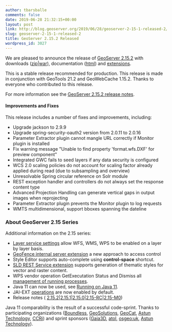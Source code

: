 ```yaml
---
author: tbarsballe
comments: false
date: 2019-06-28 21:32:15+00:00
layout: post
link: http://blog.geoserver.org/2019/06/28/geoserver-2-15-1-released-2/
slug: geoserver-2-15-1-released-2
title: GeoServer 2.15.2 Released
wordpress_id: 3027
---
```





We are pleased to announce the release of [GeoServer 2.15.2](http://geoserver.org/release/2.15.2/) with downloads ([zip](https://sourceforge.net/projects/geoserver/files/GeoServer/2.15.2/geoserver-2.15.2-bin.zip/download)|[war](https://sourceforge.net/projects/geoserver/files/GeoServer/2.15.2/geoserver-2.15.2-war.zip/download)), documentation ([html](https://sourceforge.net/projects/geoserver/files/GeoServer/2.15.2/geoserver-2.15.2-htmldoc.zip/download)) and [extensions](https://sourceforge.net/projects/geoserver/files/GeoServer/2.15.2/extensions/).







This is a stable release recommended for production. This release is made in conjunction with GeoTools 21.2 and GeoWebCache 1.15.2. Thanks to everyone who contributed to this release.







For more information see the [GeoServer 2.15.2 release notes](https://osgeo-org.atlassian.net/secure/ReleaseNote.jspa?projectId=10000&version=16757).







#### Improvements and Fixes







This release includes a number of fixes and improvements, including:







  * Upgrade jackson to 2.9.9
  * Upgrade spring-security-oauth2 version from 2.0.11 to 2.0.16
  * Parameter Extractor plugin cannot mangle URL correctly if Monitor plugin is installed
  * Fix warning message "Unable to find property 'format.wfs.DXF' for preview component"
  * Integrated GWC fails to seed layers if any data security is configured
  * WCS 2.0 scaling policies do not account for scaling factor already applied during read (due to subsampling and overview)
  * Unresolvable Spring circular reference on Solr module
  * REST exception handler and controllers do not always set the response content type
  * Advanced Projection Handling can generate vertical gaps in output images when reprojecting
  * Parameter Extractor plugin prevents the Monitor plugin to log requests
  * WMTS multidimensional, support bboxes spanning the dateline






### About GeoServer 2.15 Series







Additional information on the 2.15 series:







  * [Layer service settings](https://docs.geoserver.org/latest/en/user/data/webadmin/layers.html#services-settings) allow WFS, WMS, WPS to be enabled on a layer by layer basis.
  * [GeoFence internal server extension](https://docs.geoserver.org/latest/en/user/extensions/geofence-server/index.html) a new approach to access control
  * Style Editor supports auto-complete using **control-space** shortcut.
  * [SLD REST Service extension](https://docs.geoserver.org/latest/en/user/extensions/sldservice/index.html) supports generation of thematic styles for vector and raster content.
  * WPS vendor operation GetExecutation Status and Dismiss all [management of running processes](https://docs.geoserver.org/latest/en/user/services/wps/operations.html).
  * Java 11 can now be used, see [Running on Java 11](https://docs.geoserver.org/latest/en/user/production/java.html#running-on-java-11).
  * JAI-EXT [operations](https://docs.geoserver.org/latest/en/user/configuration/image_processing/index.html#jai-ext) are now enabled by default.
  * Release notes ( [2.15.2](https://osgeo-org.atlassian.net/secure/ReleaseNote.jspa?projectId=10000&version=16757)|[2.15.1](https://osgeo-org.atlassian.net/secure/ReleaseNote.jspa?projectId=10000&version=16753)|[2.15.0](https://osgeo-org.atlassian.net/jira/secure/ReleaseNote.jspa?projectId=10000&version=16736)|[2.15-RC](https://osgeo-org.atlassian.net/jira/secure/ReleaseNote.jspa?projectId=10000&version=16740)|[2.15-M0](https://osgeo-org.atlassian.net/jira/secure/ReleaseNote.jspa?projectId=10000&version=16746))






Java 11 comparability is the result of a successful code-sprint. Thanks to participating organizations ([Boundless](http://boundlessgeo.com/), [GeoSolutions](https://www.geo-solutions.it/), [GeoCat](https://www.geocat.net/), [Astun Technology](https://astuntechnology.com/), [CCRi](https://www.ccri.com/)) and sprint sponsors ([Gaia3D](http://www.gaia3d.com/), [atol](https://www.atolcd.com/), [osgeo:uk](https://uk.osgeo.org/), [Astun Technology](https://astuntechnology.com/)).



